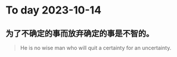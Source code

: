
# To day 2023-10-14


## 为了不确定的事而放弃确定的事是不智的。
> He is no wise man who will quit a certainty for an uncertainty.

    
